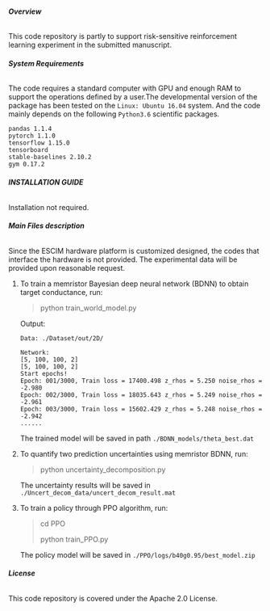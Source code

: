 ###### **Overview**

This code repository is partly to support risk-sensitive reinforcement learning experiment in the submitted manuscript.

###### **System Requirements**

The code requires a standard computer with GPU and enough RAM to support the operations defined by a user.The developmental version of the package has been tested on the `Linux: Ubuntu 16.04` system. And the code mainly depends on the following `Python3.6` scientific packages.

```
pandas 1.1.4
pytorch 1.1.0
tensorflow 1.15.0
tensorboard 
stable-baselines 2.10.2
gym 0.17.2
```

###### **INSTALLATION GUIDE**

Installation not required.

###### **Main Files description**

Since the ESCIM hardware platform is customized designed, the codes that interface the hardware is not provided. The experimental data will be provided upon reasonable request.

1. To train a memristor Bayesian deep neural network (BDNN) to obtain target conductance, run:
   >python train_world_model.py 

   Output:
    ```
    Data: ./Dataset/out/2D/
    
    Network:
    [5, 100, 100, 2]
    [5, 100, 100, 2]
    Start epochs!
    Epoch: 001/3000, Train loss = 17400.498 z_rhos = 5.250 noise_rhos = -2.980
    Epoch: 002/3000, Train loss = 18035.643 z_rhos = 5.249 noise_rhos = -2.961
    Epoch: 003/3000, Train loss = 15602.429 z_rhos = 5.248 noise_rhos = -2.942
    ......
    ```

    The trained model will be saved in path `./BDNN_models/theta_best.dat`
2. To quantify two prediction uncertainties using memristor BDNN, run:
    >python uncertainty_decomposition.py
   
    The uncertainty results will be saved in `./Uncert_decom_data/uncert_decom_result.mat`
3. To train a policy through PPO algorithm, run:
   >cd PPO
   >
   >python train_PPO.py

    The policy model will be saved in `./PPO/logs/b40g0.95/best_model.zip`

###### **License**

This code repository is covered under the Apache 2.0 License.
